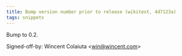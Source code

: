 ```yaml
---
title: Bump version number prior to release (wikitext, 4d7123a)
tags: snippets
---
```


Bump to 0.2.

Signed-off-by: Wincent Colaiuta &lt;win@wincent.com&gt;
